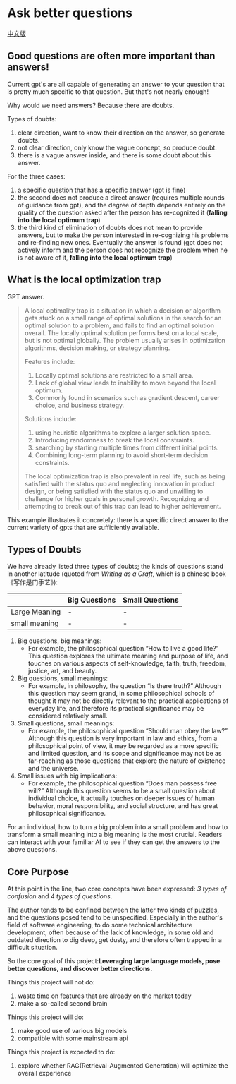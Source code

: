# Ask better questions

[中文版](/doc/README-zh.md)

## Good questions are often more important than answers!

Current gpt's are all capable of generating an answer to your question that is pretty much specific to that question. But that's not nearly enough!

Why would we need answers? Because there are doubts.

Types of doubts:
1. clear direction, want to know their direction on the answer, so generate doubts.
2. not clear direction, only know the vague concept, so produce doubt.
3. there is a vague answer inside, and there is some doubt about this answer.

For the three cases:
1. a specific question that has a specific answer (gpt is fine)
2. the second does not produce a direct answer (requires multiple rounds of guidance from gpt), and the degree of depth depends entirely on the quality of the question asked after the person has re-cognized it (**falling into the local optimum trap**)
3. the third kind of elimination of doubts does not mean to provide answers, but to make the person interested in re-cognizing his problems and re-finding new ones. Eventually the answer is found (gpt does not actively inform and the person does not recognize the problem when he is not aware of it, **falling into the local optimum trap**)

## What is the local optimization trap

GPT answer.

> A local optimality trap is a situation in which a decision or algorithm gets stuck on a small range of optimal solutions in the search for an optimal solution to a problem, and fails to find an optimal solution overall. The locally optimal solution performs best on a local scale, but is not optimal globally. The problem usually arises in optimization algorithms, decision making, or strategy planning.
> 
> Features include:
> 1. Locally optimal solutions are restricted to a small area.
> 2. Lack of global view leads to inability to move beyond the local optimum.
> 3. Commonly found in scenarios such as gradient descent, career choice, and business strategy.
> 
> Solutions include:
> 1. using heuristic algorithms to explore a larger solution space.
> 2. Introducing randomness to break the local constraints.
> 3. searching by starting multiple times from different initial points.
> 4. Combining long-term planning to avoid short-term decision constraints.
> 
> The local optimization trap is also prevalent in real life, such as being satisfied with the status quo and neglecting innovation in product design, or being satisfied with the status quo and unwilling to challenge for higher goals in personal growth. Recognizing and attempting to break out of this trap can lead to higher achievement.

This example illustrates it concretely: there is a specific direct answer to the current variety of gpts that are sufficiently available.

## Types of Doubts

We have already listed three types of doubts; the kinds of questions stand in another latitude (quoted from *Writing as a Craft*, which is a chinese book《写作是门手艺》):

| | Big Questions | Small Questions |
|---|---|---|
| Large Meaning | - | - |
| small meaning | - | - |

1. Big questions, big meanings:
   - For example, the philosophical question “How to live a good life?” This question explores the ultimate meaning and purpose of life, and touches on various aspects of self-knowledge, faith, truth, freedom, justice, art, and beauty.
2. Big questions, small meanings:
   - For example, in philosophy, the question “Is there truth?” Although this question may seem grand, in some philosophical schools of thought it may not be directly relevant to the practical applications of everyday life, and therefore its practical significance may be considered relatively small.
3. Small questions, small meanings:
   - For example, the philosophical question “Should man obey the law?” Although this question is very important in law and ethics, from a philosophical point of view, it may be regarded as a more specific and limited question, and its scope and significance may not be as far-reaching as those questions that explore the nature of existence and the universe.
4. Small issues with big implications:
   - For example, the philosophical question “Does man possess free will?” Although this question seems to be a small question about individual choice, it actually touches on deeper issues of human behavior, moral responsibility, and social structure, and has great philosophical significance.

For an individual, how to turn a big problem into a small problem and how to transform a small meaning into a big meaning is the most crucial. Readers can interact with your familiar AI to see if they can get the answers to the above questions.

## Core Purpose

At this point in the line, two core concepts have been expressed: *3 types of confusion* and *4 types of questions*.

The author tends to be confined between the latter two kinds of puzzles, and the questions posed tend to be unspecified. Especially in the author's field of software engineering, to do some technical architecture development, often because of the lack of knowledge, in some old and outdated direction to dig deep, get dusty, and therefore often trapped in a difficult situation.

So the core goal of this project:**Leveraging large language models, pose better questions, and discover better directions.**

Things this project will not do:
1. waste time on features that are already on the market today
2. make a so-called second brain

Things this project will do:
1. make good use of various big models
2. compatible with some mainstream api

Things this project is expected to do:
1. explore whether RAG(Retrieval-Augmented Generation) will optimize the overall experience